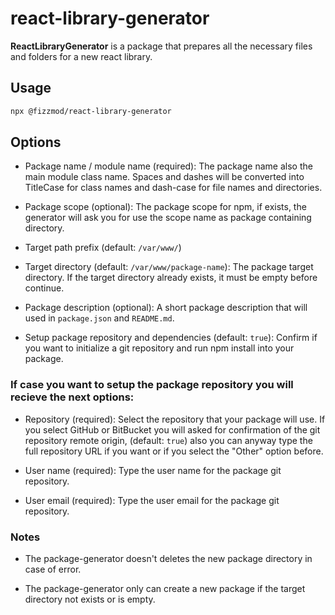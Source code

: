 # react-library-generator

**ReactLibraryGenerator** is a package that prepares all the necessary files and folders for a new react library.

## Usage
```sh
npx @fizzmod/react-library-generator
```

## Options
- Package name / module name (required): The package name also the main module class name.
Spaces and dashes will be converted into TitleCase for class names and dash-case for file names and directories.

- Package scope (optional): The package scope for npm, if exists, the generator will ask you for use the scope name as package containing directory.

- Target path prefix (default: `/var/www/`)

- Target directory (default: `/var/www/package-name`): The package target directory. If the target directory already exists, it must be empty before continue.

- Package description (optional): A short package description that will used in `package.json` and `README.md`.

- Setup package repository and dependencies (default: `true`): Confirm if you want to initialize a git repository and run npm install into your package.

### If case you want to setup the package repository you will recieve the next options:

- Repository (required): Select the repository that your package will use. If you select GitHub or BitBucket you will asked for confirmation of the git repository remote origin, (default: `true`) also you can anyway type the full repository URL if you want or if you select the "Other" option before.

- User name (required): Type the user name for the package git repository.

- User email (required): Type the user email for the package git repository.


### Notes
- The package-generator doesn't deletes the new package directory in case of error.

- The package-generator only can create a new package if the target directory not exists or is empty.